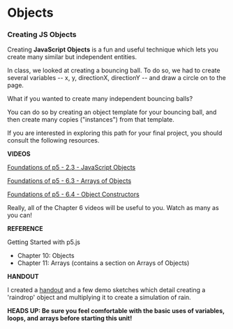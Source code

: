 # Objects

### Creating JS Objects

Creating **JavaScript Objects** is a fun and useful technique which lets you create many similar but independent entities.

In class, we looked at creating a bouncing ball. To do so, we had to create several variables -- x, y, directionX, directionY -- and draw a circle on to the page.

What if you wanted to create many independent bouncing balls?

You can do so by creating an object template for your bouncing ball, and then create many copies ("instances") from that template.

If you are interested in exploring this path for your final project, you should consult the following resources.

**VIDEOS**

[Foundations of p5 - 2.3 - JavaScript Objects](https://www.youtube.com/watch?v=-e5h4IGKZRY&list=PLRqwX-V7Uu6Zy51Q-x9tMWIv9cueOFTFA&index=7)

[Foundations of p5 - 6.3 - Arrays of Objects](https://www.youtube.com/watch?v=pGkSHeEZLMU&index=22&list=PLRqwX-V7Uu6Zy51Q-x9tMWIv9cueOFTFA)

[Foundations of p5 - 6.4 - Object Constructors](https://www.youtube.com/watch?v=F3GeM_KrGjI&index=23&list=PLRqwX-V7Uu6Zy51Q-x9tMWIv9cueOFTFA)

Really, all of the Chapter 6 videos will be useful to you. Watch as many as you can!

**REFERENCE**

Getting Started with p5.js

* Chapter 10: Objects
* Chapter 11: Arrays (contains a section on Arrays of Objects)

**HANDOUT**

I created a [handout](./z-extras/OOP/) and a few demo sketches which detail creating a 'raindrop' object and multiplying it to create a simulation of rain.

**HEADS UP: Be sure you feel comfortable with the basic uses of variables, loops, and arrays before starting this unit!**
